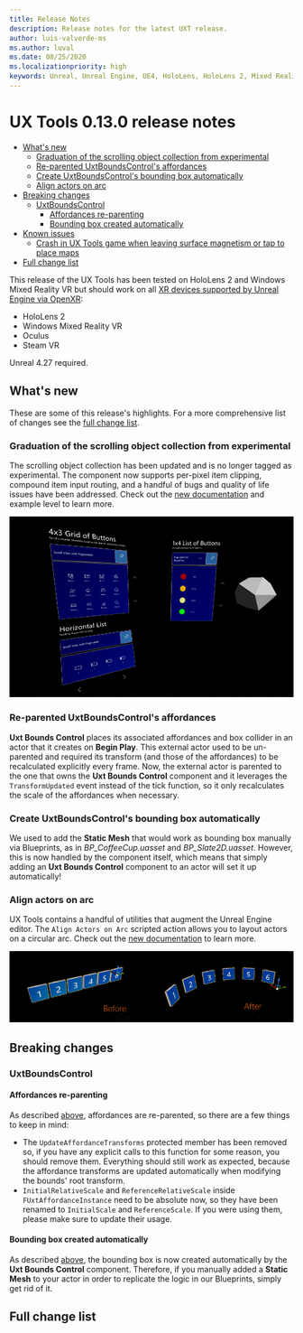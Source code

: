 ```yaml
---
title: Release Notes
description: Release notes for the latest UXT release.
author: luis-valverde-ms
ms.author: luval
ms.date: 08/25/2020
ms.localizationpriority: high
keywords: Unreal, Unreal Engine, UE4, HoloLens, HoloLens 2, Mixed Reality, development, MRTK, UXT, UX Tools, release notes
---
```


# UX Tools 0.13.0 release notes

- [What's new](#whats-new)
  - [Graduation of the scrolling object collection from experimental](#graduation-of-the-scrolling-object-collection-from-experimental)
  - [Re-parented UxtBoundsControl's affordances](#re-parented-uxtboundscontrols-affordances)
  - [Create UxtBoundsControl's bounding box automatically](#create-uxtboundscontrols-bounding-box-automatically)
  - [Align actors on arc](#align-actors-on-arc)
- [Breaking changes](#breaking-changes)
  - [UxtBoundsControl](#uxtboundscontrol)
    - [Affordances re-parenting](#affordances-re-parenting)
    - [Bounding box created automatically](#bounding-box-created-automatically)
- [Known issues](#known-issues)
  - [Crash in UX Tools game when leaving surface magnetism or tap to place maps](#crash-in-ux-tools-game-when-leaving-surface-magnetism-or-tap-to-place-maps)
- [Full change list](#full-change-list)

This release of the UX Tools has been tested on HoloLens 2 and Windows Mixed Reality VR but should work on all [XR devices supported by Unreal Engine via OpenXR](https://docs.unrealengine.com/en-US/SharingAndReleasing/XRDevelopment/OpenXR/#platformsupport):
- HoloLens 2
- Windows Mixed Reality VR
- Oculus
- Steam VR

Unreal 4.27 required.

## What's new

These are some of this release's highlights. For a more comprehensive list of changes see the [full change list](#full-change-list).

### Graduation of the scrolling object collection from experimental

The scrolling object collection has been updated and is no longer tagged as experimental. The component now supports per-pixel item clipping, compound item input routing, and a handful of bugs and quality of life issues have been addressed. Check out the [new documentation](ScrollingObjectCollection.md) and example level to learn more.

![ScrollingObjectCollectionVariants](Images/ScrollingObjectCollection/ScrollingObjectCollectionVariants.png)

### Re-parented UxtBoundsControl's affordances

**Uxt Bounds Control** places its associated affordances and box collider in an actor that it creates on **Begin Play**. This external actor used to be un-parented and required its transform (and those of the affordances) to be recalculated explicitly every frame. Now, the external actor is parented to the one that owns the **Uxt Bounds Control** component and it leverages the `TransformUpdated` event instead of the tick function, so it only recalculates the scale of the affordances when necessary.

### Create UxtBoundsControl's bounding box automatically

We used to add the **Static Mesh** that would work as bounding box manually via Blueprints, as in *BP_CoffeeCup.uasset* and *BP_Slate2D.uasset*. However, this is now handled by the component itself, which means that simply adding an **Uxt Bounds Control** component to an actor will set it up automatically!

### Align actors on arc

UX Tools contains a handful of utilities that augment the Unreal Engine editor. The `Align Actors on Arc` scripted action allows you to layout actors on a circular arc. Check out the [new documentation](Utilities.md) to learn more.

![AlignActorsOnArc](Images/Utilities/UtilitiesAlignActorsOnArc.png)

## Breaking changes

### UxtBoundsControl

#### Affordances re-parenting

As described [above](#re-parented-uxtboundscontrols-affordances), affordances are re-parented, so there are a few things to keep in mind:

- The `UpdateAffordanceTransforms` protected member has been removed so, if you have any explicit calls to this function for some reason, you should remove them. Everything should still work as expected, because the affordance transforms are updated automatically when modifying the bounds' root transform.
- `InitialRelativeScale` and `ReferenceRelativeScale` inside `FUxtAffordanceInstance` need to be absolute now, so they have been renamed to `InitialScale` and `ReferenceScale`. If you were using them, please make sure to update their usage.

#### Bounding box created automatically

As described [above](#create-uxtboundscontrols-bounding-box-automatically), the bounding box is now created automatically by the **Uxt Bounds Control** component. Therefore, if you manually added a **Static Mesh** to your actor in order to replicate the logic in our Blueprints, simply get rid of it.

## Full change list
